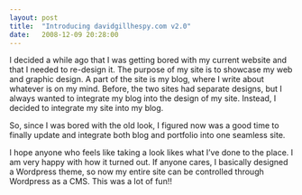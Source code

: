 ```yaml
---
layout: post
title:  "Introducing davidgillhespy.com v2.0"
date:   2008-12-09 20:28:00
---
```

I decided a while ago that I was getting bored with my current website and that I needed to re-design it. The purpose of my site is to showcase my web and graphic design. A part of the site is my blog, where I write about whatever is on my mind. Before, the two sites had separate designs, but I always wanted to integrate my blog into the design of my site. Instead, I decided to integrate my site into my blog.

So, since I was bored with the old look, I figured now was a good time to finally update and integrate both blog and portfolio into one seamless site.

I hope anyone who feels like taking a look likes what I’ve done to the place. I am very happy with how it turned out. If anyone cares, I basically designed a Wordpress theme, so now my entire site can be controlled through Wordpress as a CMS. This was a lot of fun!!
